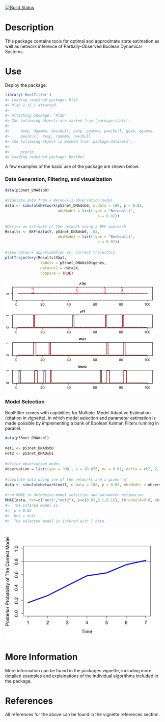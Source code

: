 
<!-- README.md is generated from README.Rmd. Please edit that file -->
[![Build Status](https://travis-ci.org/levimcclenny/BoolFilter.svg?branch=master)](https://travis-ci.org/levimcclenny/pkg)

Description
===========

This package contains tools for optimal and approximate state estimation as well as network inference of Partially-Observed Boolean Dynamical Systems.

Use
===

Deploy the package:

``` r
library('BoolFilter')
#> Loading required package: Rlab
#> Rlab 2.15.1 attached.
#> 
#> Attaching package: 'Rlab'
#> The following objects are masked from 'package:stats':
#> 
#>     dexp, dgamma, dweibull, pexp, pgamma, pweibull, qexp, qgamma,
#>     qweibull, rexp, rgamma, rweibull
#> The following object is masked from 'package:datasets':
#> 
#>     precip
#> Loading required package: BoolNet
```

A few examples of the basic use of the package are shown below:

### Data Generation, Filtering, and visualization

``` r
data(p53net_DNAdsb0) 

#Simulate data from a Bernoulli observation model
data <- simulateNetwork(p53net_DNAdsb0, n.data = 100, p = 0.02,
                        obsModel = list(type = "Bernoulli",
                                          p = 0.02))
                            
#Derive an estimate of the network using a BKF approach
Results <- BKF(data$Y, p53net_DNAdsb0, .02,
                        obsModel = list(type = "Bernoulli",
                                          p = 0.02))
                        
#View network approximation vs. correct trajectory
plotTrajectory(Results$Xhat,
                labels = p53net_DNAdsb0$genes,
                dataset2 = data$X,
                compare = TRUE)
```

![](README-unnamed-chunk-3-1.png)

### Model Selection

BoolFilter comes with capibilites for Multiple-Model Adaptive Estimation (citation in vignette), in which model selection and parameter estimation is made possible by implementing a bank of Boolean Kalman Filters running in parallel.

``` r
data(p53net_DNAdsb1)

net1 <- p53net_DNAdsb0
net2 <- p53net_DNAdsb1

#define observation model
observation = list(type = 'NB', s = 10.875, mu = 0.01, delta = c(2, 2, 2, 2), phi = c(3, 3, 3, 3))

#simulate data using one of the networks and a given 'p'
data <- simulateNetwork(net1, n.data = 100, p = 0.02, obsModel = observation)
       
#run MMAE to determine model selection and parameter estimation
MMAE(data, net=c("net1","net2"), p=c(0.02,0.1,0.15), threshold=0.8, obsModel = observation)
#>  The infered model is
#>  p = 0.02
#>  Net = net1
#>  The selected model is infered with 7 data.
```

![](README-unnamed-chunk-4-1.png)

More Information
================

More information can be found in the packages vignette, including more detailed examples and explainations of the individual algorithms included in the package.

References
==========

All references for the above can be found in the vignette references section.
